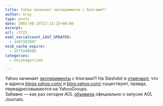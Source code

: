 ```yaml
---
title: Yahoo начинает эксперименты с блогами?!
author: Gray
type: posts
date: 2003-08-25T22:12:15+00:00
excerpt:
url: /3722
esml_socialcount_LAST_UPDATED:
  - 1497187097
essb_cache_expire:
  - 1575594089
categories:
  - Uncategorized

---
```








Yahoo начинает <a href="http://kr.blog.yahoo.com/" target="_blank">эксперименты</a> с блогами?! На Slashdot\`е <a href="http://slashdot.org/article.pl?sid=03/08/25/122226" target="_blank">отмечают</a>, что и адреса <a href="http://blogs.yahoo.com/" target="_blank">blogs.yahoo.com/</a> и <a href="http://blog.yahoo.com/" target="_blank">blog.yahoo.com/</a> существуют, правда, переадресовываются на YahooGroups.  
Забавно &#8212; как раз сегодня AOL <a href="http://home.businesswire.com/portal/site/home/index.jsp?epi-content=REDIRECT&#038;epi-process=process_redirect.jsp&#038;mtitle=E-Mail+Headlines&#038;ndmViewId=news_view&#038;newsLang=en&#038;newsId=20030825005285&#038;div=171107008" target="_blank">объявила</a> официально о запуске AOL Journals.